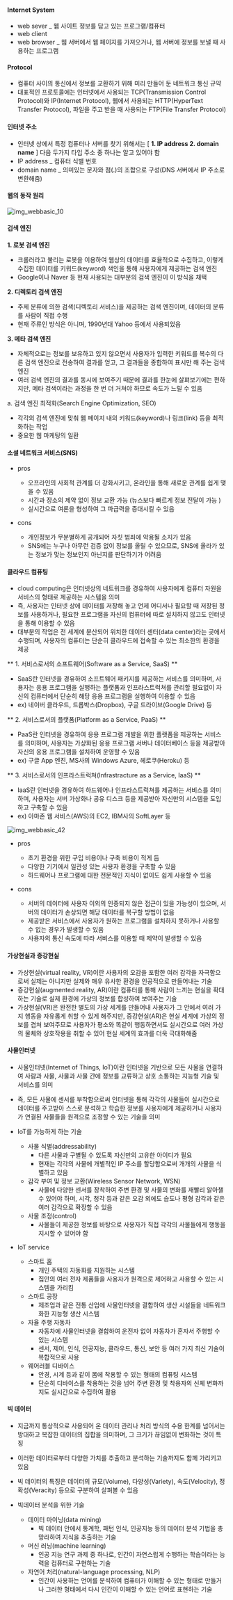 #### Internet System 

 * web sever _ 웹 사이트 정보를 담고 있는 프로그램/컴퓨터
 * web client
 * web browser _ 웹 서버에서 웹 페이지를 가져오거나, 웹 서버에 정보를 보낼 때 사용하는 프로그램
 
#### Protocol

 * 컴퓨터 사이의 통신에서 정보를 교환하기 위해 미리 만들어 둔 네트워크 통신 규약
 * 대표적인 프로토콜에는 인터넷에서 사용되는 TCP(Transmission Control Protocol)와 IP(Internet Protocol), 웹에서 사용되는 HTTP(HyperText Transfer Protocol), 파일을 주고 받을 때 사용되는 FTP(File Transfer Protocol) 

#### 인터넷 주소 

 * 인터넷 상에서 특정 컴퓨터나 서버를 찾기 위해서는 [ **1. IP address 2. domain name** ] 다음 두가지 타입 주소 중 하나는 알고 있어야 함
 * IP address _ 컴퓨터 식별 번호
 * domain name _ 의미있는 문자와 점(.)의 조합으로 구성(DNS 서버에서 IP 주소로 변환해줌)

#### 웹의 동작 원리

 ![img_webbasic_10](https://github.com/hansojin/java_study/assets/112622663/5bcd23b6-e594-475e-a432-8b424a16ea96)

#### 검색 엔진

 **1. 로봇 검색 엔진**
 * 크롤러라고 불리는 로봇을 이용하여 웹상의 데이터를 효율적으로 수집하고, 이렇게 수집한 데이터를 키워드(keyword) 색인을 통해 사용자에게 제공하는 검색 엔진
 * Google이나 Naver 등 현재 사용되는 대부분의 검색 엔진이 이 방식을 채택

 **2. 디렉토리 검색 엔진**
 * 주제 분류에 의한 검색(디렉토리 서비스)을 제공하는 검색 엔진이며, 데이터의 분류를 사람이 직접 수행
 * 현재 주류인 방식은 아니며, 1990년대 Yahoo 등에서 사용되었음

 **3. 메타 검색 엔진**
 * 자체적으로는 정보를 보유하고 있지 않으면서 사용자가 입력한 키워드를 복수의 다른 검색 엔진으로 전송하여 결과를 얻고, 그 결과들을 종합하여 표시만 해 주는 검색 엔진
 * 여러 검색 엔진의 결과를 동시에 보여주기 때문에 결과를 한눈에 살펴보기에는 편하지만, 메타 검색이라는 과정을 한 번 더 거쳐야 하므로 속도가 느릴 수 있음

  a. 검색 엔진 최적화(Search Engine Optimization, SEO)
 * 각각의 검색 엔진에 맞춰 웹 페이지 내의 키워드(keyword)나 링크(link) 등을 최적화하는 작업
 * 중요한 웹 마케팅의 일환

#### 소셜 네트워크 서비스(SNS)
 * pros
 	- 오프라인의 사회적 관계를 더 강화시키고, 온라인을 통해 새로운 관계를 쉽게 맺을 수 있음
 	- 시간과 장소의 제약 없이 정보 교환 가능 (뉴스보다 빠르게 정보 전달이 가능 ) 
 	- 실시간으로 여론을 형성하여 그 파급력을 증대시킬 수 있음

 * cons
 	- 개인정보가 무분별하게 공개되어 자칫 범죄에 악용될 소지가 있음
 	- SNS에는 누구나 아무런 검증 없이 정보를 올릴 수 있으므로, SNS에 올라가 있는 정보가 맞는 정보인지 아닌지를 판단하기가 어려움

#### 클라우드 컴퓨팅
 * cloud computing은 인터넷상의 네트워크를 경유하여 사용자에게 컴퓨터 자원을 서비스의 형태로 제공하는 시스템을 의미
 * 즉, 사용자는 인터넷 상에 데이터를 저장해 놓고 언제 어디서나 필요할 때 저장된 정보를 사용하거나, 필요한 프로그램을 자신의 컴퓨터에 따로 설치하지 않고도 인터넷을 통해 이용할 수 있음
 * 대부분의 작업은 전 세계에 분산되어 위치한 데이터 센터(data center)라는 곳에서 수행되며, 사용자의 컴퓨터는 단순히 클라우드에 접속할 수 있는 최소한의 환경을 제공

 ** 1. 서비스로서의 소프트웨어(Software as a Service, SaaS) ** 
 * SaaS란 인터넷을 경유하여 소프트웨어 패키지를 제공하는 서비스를 의미하며, 사용자는 응용 프로그램을 실행하는 플랫폼과 인프라스트럭쳐를 관리할 필요없이 자신의 컴퓨터에서 단순히 해당 응용 프로그램을 실행하여 이용할 수 있음
 * ex) 네이버 클라우드,  드롭박스(Dropbox), 구글 드라이브(Google Drive) 등

 ** 2. 서비스로서의 플랫폼(Platform as a Service, PaaS) ** 
 *  PaaS란 인터넷을 경유하여 응용 프로그램 개발을 위한 플랫폼을 제공하는 서비스를 의미하며, 사용자는 가상화된 응용 프로그램 서버나 데이터베이스 등을 제공받아 자신의 응용 프로그램을 설치하여 운영할 수 있음
 * ex) 구글 App 엔진, MS사의 Windows Azure, 헤로쿠(Heroku) 등

 ** 3. 서비스로서의 인프라스트럭쳐(Infrastracture as a Service, IaaS) ** 
 *  IaaS란 인터넷을 경유하여 하드웨어나 인프라스트럭쳐를 제공하는 서비스를 의미하며, 사용자는 서버 가상화나 공유 디스크 등을 제공받아 자신만의 시스템을 도입하고 구축할 수 있음
 * ex) 아마존 웹 서비스(AWS)의 EC2, IBM사의 SoftLayer 등

 ![img_webbasic_42](https://github.com/hansojin/java_study/assets/112622663/05285446-ad12-49ba-be4f-8c685984a17e)

 * pros
	- 초기 환경을 위한 구입 비용이나 구축 비용이 적게 듬
	- 다양한 기기에서 일관성 있는 사용자 환경을 구축할 수 있음
	- 하드웨어나 프로그램에 대한 전문적인 지식이 없이도 쉽게 사용할 수 있음

 * cons	
	- 서버의 데이터에 사용자 이외의 인증되지 않은 접근이 있을 가능성이 있으며, 서버의 데이터가 손상되면 해당 데이터를 복구할 방법이 없음
 	- 제공받은 서비스에서 사용자가 원하는 프로그램을 설치하지 못하거나 사용할 수 없는 경우가 발생할 수 있음
	- 사용자의 통신 속도에 따라 서비스를 이용할 때 제약이 발생할 수 있음

#### 가상현실과 증강현실

* 가상현실(virtual reality, VR)이란 사용자의 오감을 포함한 여러 감각을 자극함으로써 실제는 아니지만 실제와 매우 유사한 환경을 인공적으로 만들어내는 기술
* 증강현실(augmented reality, AR)이란 컴퓨터를 통해 사람이 느끼는 현실을 확대하는 기술로 실제 환경에 가상의 정보를 합성하여 보여주는 기술
* 가상현실(VR)은 완전한 별도의 가상 세계를 만들어내 사용자가 그 안에서 여러 가지 행동을 자유롭게 취할 수 있게 해주지만, 증강현실(AR)은 현실 세계에 가상의 정보를 겹쳐 보여주므로 사용자가 평소와 똑같이 행동하면서도 실시간으로 여러 가상의 물체와 상호작용을 취할 수 있어 현실 세계의 효과를 더욱 극대화해줌

#### 사물인터넷
* 사물인터넷(Internet of Things, IoT)이란 인터넷을 기반으로 모든 사물을 연결하여 사람과 사물, 사물과 사물 간에 정보를 교류하고 상호 소통하는 지능형 기술 및 서비스를 의미
* 즉, 모든 사물에 센서를 부착함으로써 인터넷을 통해 각각의 사물들이 실시간으로 데이터를 주고받아 스스로 분석하고 학습한 정보를 사용자에게 제공하거나 사용자가 연결된 사물들을 원격으로 조정할 수 있는 기술을 의미

* IoT를 가능하게 하는 기술
	- 사물 식별(addressability) 
		-  다른 사물과 구별될 수 있도록 자신만의 고유한 아이디가 필요
		- 현재는 각각의 사물에 개별적인 IP 주소를 할당함으로써 개개의 사물을 식별하고 있음
	- 감각 부여 및 정보 교환(Wireless Sensor Network, WSN)
		- 사물에 다양한 센서를 장착하여 주변 환경 및 사물의 변화를 재빨리 알아챌 수 있어야 하며, 시각, 청각 등과 같은 오감 외에도 습도나 평형 감각과 같은 여러 감각으로 확장할 수 있음
	- 사물 조정(control)
		- 사물들이 제공한 정보를 바탕으로 사용자가 직접 각각의 사물들에게 행동을 지시할 수 있어야 함

* IoT service
	- 스마트 홈
		- 개인 주택의 자동화를 지원하는 시스템
		- 집안의 여러 전자 제품들을 사용자가 원격으로 제어하고 사용할 수 있는 시스템을 가리킴
	- 스마트 공장
		- 제조업과 같은 전통 산업에 사물인터넷을 결합하여 생산 시설들을 네트워크화한 지능형 생산 시스템
	- 자율 주행 자동차 
		- 자동차에 사물인터넷을 결합하여 운전자 없이 자동차가 혼자서 주행할 수 있는 시스템
		- 센서, 제어, 인식, 인공지능, 클라우드, 통신, 보안 등 여러 가지 최신 기술이 복합적으로 사용
	- 웨어러블 디바이스
		- 안경, 시계 등과 같이 몸에 착용할 수 있는 형태의 컴퓨팅 시스템
		- 단순히 디바이스를 착용하는 것을 넘어 주변 환경 및 착용자의 신체 변화까지도 실시간으로 수집하여 활용
		
#### 빅 데이터
* 지금까지 통상적으로 사용되어 온 데이터 관리나 처리 방식의 수용 한계를 넘어서는 방대하고 복잡한 데이터의 집합을 의미하며, 그 크기가 끊임없이 변화하는 것이 특징
* 이러한 데이터로부터 다양한 가치를 추출하고 분석하는 기술까지도 함께 가리키고 있음
* 빅 데이터의 특징은 데이터의 규모(Volume), 다양성(Variety), 속도(Velocity), 정확성(Veracity) 등으로 구분하여 살펴볼 수 있음

* 빅데이터 분석을 위한 기술
	- 데이터 마이닝(data mining)
		- 빅 데이터 안에서 통계학, 패턴 인식, 인공지능 등의 데이터 분석 기법을 총망라하여 지식을 추출하는 기술
	- 머신 러닝(machine learning)
		- 인공 지능 연구 과제 중 하나로, 인간이 자연스럽게 수행하는 학습이라는 능력을 컴퓨터로 구현하는 기술
	- 자연어 처리(natural-language processing, NLP)
		- 인간이 사용하는 언어를 분석하여 컴퓨터가 이해할 수 있는 형태로 만들거나 그러한 형태에서 다시 인간이 이해할 수 있는 언어로 표현하는 기술

